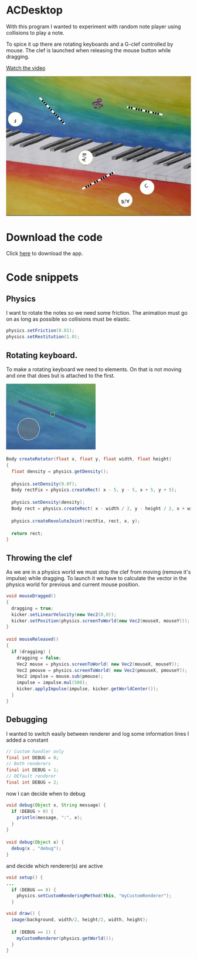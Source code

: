 # ACDesktop

With this program I wanted to experiment with random note player using collisions to play a note.

To spice it up there are rotating keyboards and a G-clef controlled by mouse.
The clef is launched when releasing the mouse button while dragging.

[Watch the video](https://vimeo.com/101279472)

![Screenshot](screenshot.png)

# Download the code

Click [here](https://github.com/clemens-tolboom/ACDesktop/archive/master.zip) to download the app.

# Code snippets

## Physics

I want to rotate the notes so we need some friction.
The animation must go on as long as possible so collisions must be elastic.

```java
physics.setFriction(0.01);
physics.setRestitution(1.0);
```

## Rotating keyboard.

To make a rotating keyboard we need to elements. On that is not moving and one
that does but is attached to the first.

![Rotator](rotator.png)

```java
Body createRotator(float x, float y, float width, float height)
{
  float density = physics.getDensity();

  physics.setDensity(0.0f);
  Body rectFix = physics.createRect( x - 5, y - 5, x + 5, y + 5);

  physics.setDensity(density);
  Body rect = physics.createRect( x - width / 2, y - height / 2, x + width / 2 , y + height / 2);

  physics.createRevoluteJoint(rectFix, rect, x, y);

  return rect;
}
```

## Throwing the clef

As we are in a physics world we must stop the clef from moving (remove it's impulse)
while dragging. To launch it we have to calculate the vector in the physics world
for previous and current mouse position.

```java
void mouseDragged()
{
  dragging = true;
  kicker.setLinearVelocity(new Vec2(0,0));
  kicker.setPosition(physics.screenToWorld(new Vec2(mouseX, mouseY)));
}

void mouseReleased()
{
  if (dragging) {
    dragging = false;
    Vec2 mouse = physics.screenToWorld( new Vec2(mouseX, mouseY));
    Vec2 pmouse = physics.screenToWorld( new Vec2(pmouseX, pmouseY));
    Vec2 impulse = mouse.sub(pmouse);
    impulse = impulse.mul(500);
    kicker.applyImpulse(impulse, kicker.getWorldCenter());
  }
}
```

## Debugging

I wanted to switch easily between renderer and log some information lines I added a constant

```java
// Custom handler only
final int DEBUG = 0;
// Both renderers
final int DEBUG = 1;
// DEfault renderer
final int DEBUG = 2;
```

now I can decide when to debug

```java
void debug(Object x, String message) {
  if (DEBUG > 0) {
    println(message, ":", x);
  }
}

void debug(Object x) {
  debug(x , "debug");
}
```

and decide which renderer(s) are active

```java
void setup() {
...
  if (DEBUG == 0) {
    physics.setCustomRenderingMethod(this, "myCustomRenderer");
  }
```

```java
void draw() {
  image(background, width/2, height/2, width, height);

  if (DEBUG == 1) {
    myCustomRenderer(physics.getWorld());
  }
}
```
